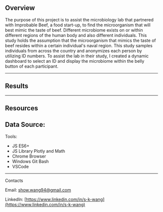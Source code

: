 ## Overview

The purpose of this project is to assist the microbiology lab that partnered with Improbable Beef, a food start-up, to find the microorganism that will best mimic the taste of beef. Different microbiome exists on or within different regions of the human body and also different individuals. This study holds the assumption that the microorganism that mimics the taste of beef resides within a certain individual's naval region. This study samples individuals from across the country and anonymizes each person by utilizing ID numbers. To assist the lab in their study, I created a dynamic dashboard to select an ID and display the microbiome within the belly button of each participant.

---

## Results


---

## Resources

Data Source:
- 

Tools:
- JS ES6+
- JS Library Plotly and Math
- Chrome Browser
- Windows Git Bash
- VSCode

---

<!-- ## Summary 


--- -->

Contacts 

Email: show.wang94@gmail.com

LinkedIn: [https://www.linkedin.com/in/s-k-wang](https://www.linkedin.com/in/s-k-wang)

